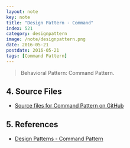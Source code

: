 ```yaml
---
layout: note
key: note
title: "Design Pattern - Command"
index: 521
category: designpattern
image: /note/designpattern.png
date: 2016-05-21
postdate: 2016-05-21
tags: [Command Pattern]
---
```


> Behavioral Pattern: Command Pattern.

## 4. Source Files
* [Source files for Command Pattern on GitHub](https://github.com/jojozhuang/design-patterns-java/tree/master/design-pattern-command)

## 5. References
* [Design Patterns - Command Pattern](https://www.tutorialspoint.com/design_pattern/command_pattern.htm)
